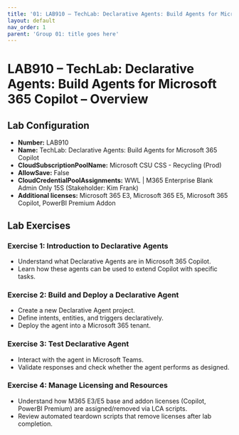 ```yaml
---
title: '01: LAB910 – TechLab: Declarative Agents: Build Agents for Microsoft 365 Copilot – Overview'  
layout: default
nav_order: 1
parent: 'Group 01: title goes here'
--- 
```


# LAB910 – TechLab: Declarative Agents: Build Agents for Microsoft 365 Copilot – Overview

## Lab Configuration
- **Number:** LAB910
- **Name:** TechLab: Declarative Agents: Build Agents for Microsoft 365 Copilot
- **CloudSubscriptionPoolName:** Microsoft CSU CSS - Recycling (Prod)
- **AllowSave:** False
- **CloudCredentialPoolAssignments:** WWL | M365 Enterprise Blank Admin Only 15S (Stakeholder: Kim Frank)
- **Additional licenses:** Microsoft 365 E3, Microsoft 365 E5, Microsoft 365 Copilot, PowerBI Premium Addon

## Lab Exercises

### Exercise 1: Introduction to Declarative Agents
- Understand what Declarative Agents are in Microsoft 365 Copilot.  
- Learn how these agents can be used to extend Copilot with specific tasks.  

### Exercise 2: Build and Deploy a Declarative Agent
- Create a new Declarative Agent project.  
- Define intents, entities, and triggers declaratively.  
- Deploy the agent into a Microsoft 365 tenant.  

### Exercise 3: Test Declarative Agent
- Interact with the agent in Microsoft Teams.  
- Validate responses and check whether the agent performs as designed.  

### Exercise 4: Manage Licensing and Resources
- Understand how M365 E3/E5 base and addon licenses (Copilot, PowerBI Premium) are assigned/removed via LCA scripts.  
- Review automated teardown scripts that remove licenses after lab completion.  
